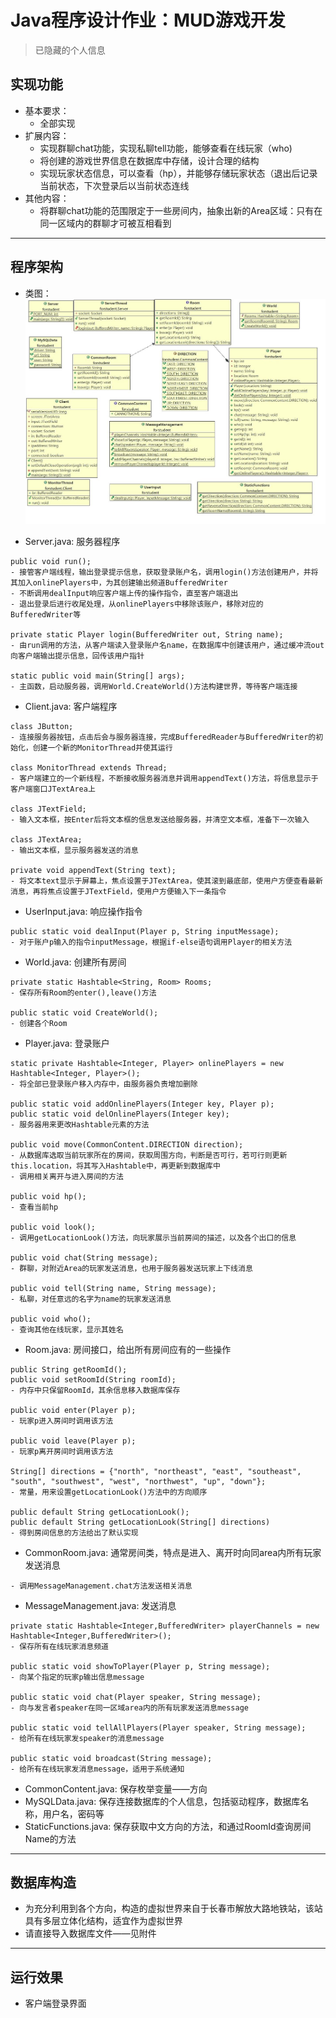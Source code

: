 # Java程序设计作业：MUD游戏开发
> 已隐藏的个人信息
## 实现功能
- 基本要求：
   - 全部实现
- 扩展内容：
   - 实现群聊chat功能，实现私聊tell功能，能够查看在线玩家（who)
   - 将创建的游戏世界信息在数据库中存储，设计合理的结构
   - 实现玩家状态信息，可以查看（hp），并能够存储玩家状态（退出后记录当前状态，下次登录后以当前状态连线
- 其他内容：
   - 将群聊chat功能的范围限定于一些房间内，抽象出新的Area区域：只有在同一区域内的群聊才可被互相看到
---
## 程序架构
- 类图：
![avatar](https://github.com/NearlyDeadline/JavaMud/blob/master/forstudent/ClassDiagram.jpg)

- Server.java: 服务器程序
```
public void run();
- 接管客户端线程，输出登录提示信息，获取登录账户名，调用login()方法创建用户，并将其加入onlinePlayers中，为其创建输出频道BufferedWriter
- 不断调用dealInput响应客户端上传的操作指令，直至客户端退出
- 退出登录后进行收尾处理，从onlinePlayers中移除该账户，移除对应的BufferedWriter等

private static Player login(BufferedWriter out, String name);
- 由run调用的方法，从客户端读入登录账户名name，在数据库中创建该用户，通过缓冲流out向客户端输出提示信息，回传该用户指针

static public void main(String[] args);
- 主函数，启动服务器，调用World.CreateWorld()方法构建世界，等待客户端连接
```
- Client.java: 客户端程序
```
class JButton;
- 连接服务器按钮，点击后会与服务器连接，完成BufferedReader与BufferedWriter的初始化，创建一个新的MonitorThread并使其运行

class MonitorThread extends Thread;
- 客户端建立的一个新线程，不断接收服务器消息并调用appendText()方法，将信息显示于客户端窗口JTextArea上

class JTextField;
- 输入文本框，按Enter后将文本框的信息发送给服务器，并清空文本框，准备下一次输入

class JTextArea;
- 输出文本框，显示服务器发送的消息

private void appendText(String text);
- 将文本text显示于屏幕上，焦点设置于JTextArea，使其滚到最底部，使用户方便查看最新消息，再将焦点设置于JTextField，使用户方便输入下一条指令
```
- UserInput.java: 响应操作指令
```
public static void dealInput(Player p, String inputMessage);
- 对于账户p输入的指令inputMessage，根据if-else语句调用Player的相关方法
```
- World.java: 创建所有房间
```
private static Hashtable<String, Room> Rooms;
- 保存所有Room的enter(),leave()方法

public static void CreateWorld();
- 创建各个Room
```
- Player.java: 登录账户
```
static private Hashtable<Integer, Player> onlinePlayers = new Hashtable<Integer, Player>();
- 将全部已登录账户移入内存中，由服务器负责增加删除

public static void addOnlinePlayers(Integer key, Player p);
public static void delOnlinePlayers(Integer key);
- 服务器用来更改Hashtable元素的方法

public void move(CommonContent.DIRECTION direction);
- 从数据库选取当前玩家所在的房间，获取周围方向，判断是否可行，若可行则更新this.location，将其写入Hashtable中，再更新到数据库中
- 调用相关离开与进入房间的方法

public void hp();
- 查看当前hp

public void look();
- 调用getLocationLook()方法，向玩家展示当前房间的描述，以及各个出口的信息

public void chat(String message);
- 群聊，对附近Area的玩家发送消息，也用于服务器发送玩家上下线消息

public void tell(String name, String message);
- 私聊，对任意远的名字为name的玩家发送消息

public void who();
- 查询其他在线玩家，显示其姓名
```
- Room.java: 房间接口，给出所有房间应有的一些操作
```
public String getRoomId();
public void setRoomId(String roomId);
- 内存中只保留RoomId，其余信息移入数据库保存	

public void enter(Player p);
- 玩家p进入房间时调用该方法
	
public void leave(Player p);
- 玩家p离开房间时调用该方法

String[] directions = {"north", "northeast", "east", "southeast", "south", "southwest", "west", "northwest", "up", "down"};
- 常量，用来设置getLocationLook()方法中的方向顺序	

public default String getLocationLook();	
public default String getLocationLook(String[] directions)
- 得到房间信息的方法给出了默认实现	
```
- CommonRoom.java: 通常房间类，特点是进入、离开时向同area内所有玩家发送消息
```
- 调用MessageManagement.chat方法发送相关消息
```
- MessageManagement.java: 发送消息
```
private static Hashtable<Integer,BufferedWriter> playerChannels = new Hashtable<Integer,BufferedWriter>();
- 保存所有在线玩家消息频道

public static void showToPlayer(Player p, String message);
- 向某个指定的玩家p输出信息message

public static void chat(Player speaker, String message);
- 向与发言者speaker在同一区域area内的所有玩家发送消息message

public static void tellAllPlayers(Player speaker, String message);
- 给所有在线玩家发speaker的消息message

public static void broadcast(String message);
- 给所有在线玩家发消息message，适用于系统通知
```
- CommonContent.java: 保存枚举变量——方向
- MySQLData.java: 保存连接数据库的个人信息，包括驱动程序，数据库名称，用户名，密码等
- StaticFunctions.java: 保存获取中文方向的方法，和通过RoomId查询房间Name的方法
---
## 数据库构造
- 为充分利用到各个方向，构造的虚拟世界来自于长春市解放大路地铁站，该站具有多层立体化结构，适宜作为虚拟世界
- 请直接导入数据库文件——见附件
---
## 运行效果
- 客户端登录界面